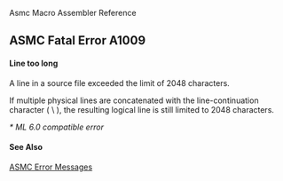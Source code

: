 Asmc Macro Assembler Reference

## ASMC Fatal Error A1009

#### Line too long

A line in a source file exceeded the limit of 2048 characters.

If multiple physical lines are concatenated with the line-continuation character ( \ ), the resulting logical line is still limited to 2048 characters.

_* ML 6.0 compatible error_

#### See Also

[ASMC Error Messages](readme.md)